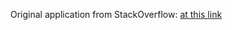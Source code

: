 Original application from StackOverflow: [at this link](https://stackoverflow.com/a/39278197/5270873)